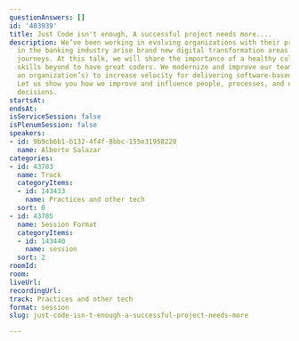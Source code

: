```yaml
---
questionAnswers: []
id: '403939'
title: Just Code isn't enough, A successful project needs more....
description: We’ve been working in evolving organizations with their projects and
  in the banking industry arise brand new digital transformation areas with cloud-native
  journeys. At this talk, we will share the importance of a healthy culture and soft
  skills beyond to have great coders. We modernize and improve our teams (and eventually
  an organization’s) to increase velocity for delivering software-based projects.
  Let us show you how we improve and influence people, processes, and eventual technology
  decisions.
startsAt: 
endsAt: 
isServiceSession: false
isPlenumSession: false
speakers:
- id: 9b9cb6b1-b132-4f4f-8bbc-155e31958220
  name: Alberto Salazar
categories:
- id: 43783
  name: Track
  categoryItems:
  - id: 143433
    name: Practices and other tech
  sort: 0
- id: 43785
  name: Session Format
  categoryItems:
  - id: 143440
    name: session
  sort: 2
roomId: 
room: 
liveUrl: 
recordingUrl: 
track: Practices and other tech
format: session
slug: just-code-isn-t-enough-a-successful-project-needs-more

---
```

